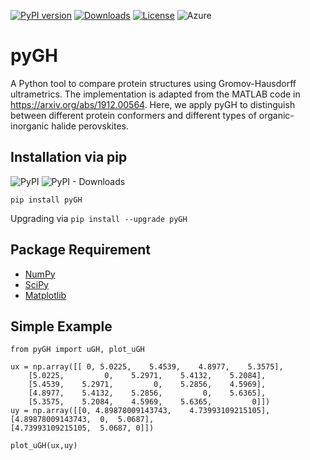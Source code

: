 [![PyPI version](https://badge.fury.io/py/pyGH.svg)](https://badge.fury.io/py/pyGH)
[![Downloads](https://pepy.tech/badge/generalisedformanricci)](https://pepy.tech/project/generalisedformanricci)
[![License](https://img.shields.io/badge/License-Apache%202.0-blue.svg)](https://opensource.org/licenses/Apache-2.0) 
![Azure](https://dev.azure.com/conda-forge/feedstock-builds/_apis/build/status/pygh-feedstock?branchName=master)

# pyGH
A Python tool to compare protein structures using Gromov-Hausdorff ultrametrics. The implementation is adapted from the MATLAB code in https://arxiv.org/abs/1912.00564. Here, we apply pyGH to distinguish between different protein conformers and different types of organic-inorganic halide perovskites. 

## Installation via pip

![PyPI](https://img.shields.io/pypi/v/pygh)
![PyPI - Downloads](https://img.shields.io/pypi/dw/pygh)

`pip install pyGH`

Upgrading via `pip install --upgrade pyGH`

## Package Requirement

* [NumPy](https://github.com/numpy/numpy)
* [SciPy](https://github.com/scipy/scipy)
* [Matplotlib](https://github.com/matplotlib/matplotlib)

## Simple Example

```
from pyGH import uGH, plot_uGH

ux = np.array([[ 0, 5.0225,    5.4539,    4.8977,    5.3575],
    [5.0225,         0,    5.2971,    5.4132,    5.2084],
    [5.4539,    5.2971,         0,    5.2856,    4.5969],
    [4.8977,    5.4132,    5.2856,         0,    5.6365],
    [5.3575,    5.2084,    4.5969,    5.6365,         0]])
uy = np.array([[0, 4.89878009143743,	4.73993109215105],
[4.89878009143743,	0,	5.0687],
[4.73993109215105,	5.0687,	0]])

plot_uGH(ux,uy)
```
